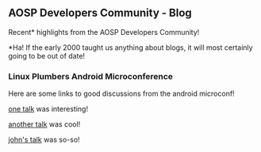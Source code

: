 ## AOSP Developers Community - Blog

Recent* highlights from the AOSP Developers Community!

*Ha! If the early 2000 taught us anything about blogs, it will most certainly going to be out of date!

### Linux Plumbers Android Microconference

Here are some links to good discussions from the android microconf!

[one talk](http://nowhere) was interesting!

[another talk](http://nowhere) was cool!

[john's talk](http://nowhere) was so-so!


